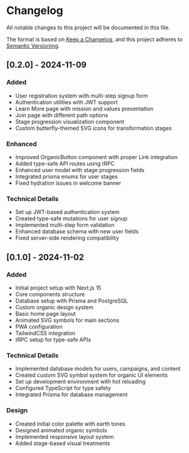 # Changelog
All notable changes to this project will be documented in this file.

The format is based on [Keep a Changelog](https://keepachangelog.com/en/1.0.0/),
and this project adheres to [Semantic Versioning](https://semver.org/spec/v2.0.0.html).

## [0.2.0] - 2024-11-09
### Added
- User registration system with multi-step signup form
- Authentication utilities with JWT support
- Learn More page with mission and values presentation
- Join page with different path options
- Stage progression visualization component
- Custom butterfly-themed SVG icons for transformation stages

### Enhanced
- Improved OrganicButton component with proper Link integration
- Added type-safe API routes using tRPC
- Enhanced user model with stage progression fields
- Integrated prisma enums for user stages
- Fixed hydration issues in welcome banner

### Technical Details
- Set up JWT-based authentication system
- Created type-safe mutations for user signup
- Implemented multi-step form validation
- Enhanced database schema with new user fields
- Fixed server-side rendering compatibility

## [0.1.0] - 2024-11-02
### Added
- Initial project setup with Next.js 15
- Core components structure
- Database setup with Prisma and PostgreSQL
- Custom organic design system
- Basic home page layout
- Animated SVG symbols for main sections
- PWA configuration
- TailwindCSS integration
- tRPC setup for type-safe APIs

### Technical Details
- Implemented database models for users, campaigns, and content
- Created custom SVG symbol system for organic UI elements
- Set up development environment with hot reloading
- Configured TypeScript for type safety
- Integrated Prisma for database management

### Design
- Created initial color palette with earth tones
- Designed animated organic symbols
- Implemented responsive layout system
- Added stage-based visual treatments
